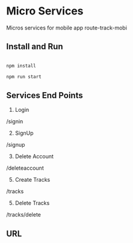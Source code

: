 # Micro Services
Micros services for mobile app route-track-mobi

## Install and Run

```bash

npm install

npm run start
```

## Services End Points

1. Login 
  
  /signin

2. SignUp 
  
  /signup

3. Delete Account   

  /deleteaccount

5. Create Tracks 

  /tracks

5. Delete Tracks 

  /tracks/delete

## URL


